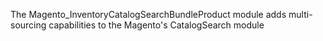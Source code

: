The Magento_InventoryCatalogSearchBundleProduct module adds multi-sourcing capabilities to the Magento's CatalogSearch module
